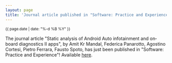 ```yaml
---
layout: page
title: 'Journal article published in "Software: Practice and Experience"'
---
```


<small>{{ page.date | date: "%-d %B %Y" }}</small>

The journal article "Static analysis of Android Auto infotainment and on‐board diagnostics II apps", by Amit Kr Mandal, Federica Panarotto, Agostino Cortesi, Pietro Ferrara, Fausto Spoto, has just been published in "Software: Practice and Experience"! Available [here](https://doi.org/10.1002/spe.2698).
